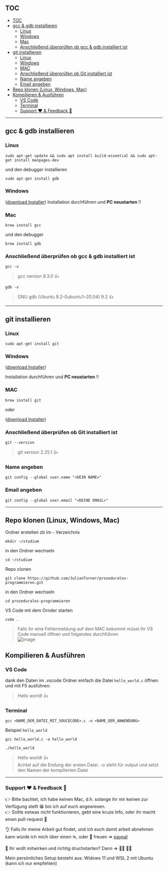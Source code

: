 ## TOC

- [TOC](#toc)
- [gcc & gdb installieren](#gcc--gdb-installieren)
  - [Linux](#linux)
  - [Windows](#windows)
  - [Mac](#mac)
  - [Anschließend überprüfen ob gcc & gdb installiert ist](#anschließend-überprüfen-ob-gcc--gdb-installiert-ist)
- [git installieren](#git-installieren)
  - [Linux](#linux-1)
  - [Windows](#windows-1)
  - [MAC](#mac-1)
  - [Anschließend überprüfen ob Git installiert ist](#anschließend-überprüfen-ob-git-installiert-ist)
  - [Name angeben](#name-angeben)
  - [Email angeben](#email-angeben)
- [Repo klonen (Linux, Windows, Mac)](#repo-klonen-linux-windows-mac)
- [Kompilieren & Ausführen](#kompilieren--ausführen)
  - [VS Code](#vs-code)
  - [Terminal](#terminal)
  - [Support :heart: & Feedback	:muscle:](#support-heart--feedbackmuscle)


----------


## gcc & gdb installieren

  ### Linux
  ```
  sudo apt-get update && sudo apt install build-essential && sudo apt-get install manpages-dev
  ```
  und den debugger installieren
  ```
  sudo apt-get install gdb
  ```
   ### Windows
   ([download Installer](https://sourceforge.net/projects/mingw/files/Installer/mingw-get-setup.exe/download))
     Installation durchführen und **PC neustarten** :bangbang:
    
  ### Mac
  ```
  brew install gcc
  ```
  und den debugger
  ```
  brew install gdb
  ```  
  ### Anschließend überprüfen ob gcc & gdb installiert ist
  ```
  gcc -v
  ```

  > gcc version 9.3.0 :+1:

  ```
  gdb -v
  ```
  > GNU gdb (Ubuntu 9.2-0ubuntu1~20.04) 9.2 :+1:

----------

## git installieren
 ### Linux
  ```
  sudo apt-get install git
  ```
  ### Windows
   ([download Installer](https://gitforwindows.org/))  
     
  Installation durchführen und **PC neustarten** :bangbang: 
  ### MAC
  ```
  brew install git
  ```
  
  oder
    
  ([download Installer](https://sourceforge.net/projects/git-osx-installer/files/git-2.23.0-intel-universal-mavericks.dmg/download?use_mirror=autoselect))
    
   ### Anschließend überprüfen ob Git installiert ist
   ```
   git --version
   ```
   > git version 2.25.1 :+1: 

   ### Name angeben
   ```
   git config --global user.name "<DEIN NAME>"
   ``` 

  ### Email angeben
   ```
   git config --global user.email "<DEINE EMAIL>"
   ``` 
   
----------

## Repo klonen (Linux, Windows, Mac)
  Ordner erstellen zb im ```~``` Verzeichnis  
  ```
  mkdir ~/studium
  ```  
  in den Ordner wechseln  
  ```
  cd ~/studium     
  ```

  Repo clonen
  ```
  git clone https://github.com/JulianTurner/prozedurales-programmieren.git     
  ```
  in den Ordner wechseln
  ```
  cd prozedurales-programmieren      
  ```
  VS Code mit dem Ornder starten
  ```
  code .      
  ```
  > Falls ihr eine Fehlermeldung auf dem MAC bekommt müsst ihr VS Code manuell öffnen und folgendes durchführen  
  > ![image](https://user-images.githubusercontent.com/33830803/137289187-c57878a6-3d9c-4672-ab62-84b2afc63bd9.png)


## Kompilieren & Ausführen

### VS Code

dank den Daten im .vscode Ordner einfach die Datei `hello_world.c` öffnen und mit F5 ausführen:
  > Hello world! :+1:
  
  ### Terminal
  ```
  gcc <NAME_DER_DATEI_MIT_SOUCECODE>.c -o <NAME_DER_ANWENDUNG>
  ```  
  Beispiel `hello_world`
  ```
  gcc hello_world.c -o hello_world
  ```
  ```
  ./hello_world
  ```
  > Hello world! :+1:  
  > Achtet auf die Endung der ersten Datei. -o steht für output und setzt den Namen der kompilierten Datei  




----------

### Support :heart: & Feedback	:muscle:

:point_right: Bitte bachtet, ich habe keinen Mac, d.h. solange ihr mir keinen zur Verfügung stellt :grin: bin ich auf euch angewiesen.  
:point_right: Sollte estwas nicht funktionieren, gebt eine kruze Info, oder ihr macht einen pull-request :star_struck:
  
:ok_hand: Falls ihr meine Arbeit gut findet, und ich euch damit arbeit abnehmen kann würde ich mich über einen 	:coffee:, oder :beers: freuen => [paypal](paypal.me/JulianAlexanderT)


:star_struck: Ihr wollt mitwirken und richtig druchstarten? Dann =>  :raising_hand_man: :raising_hand_woman:

Mein persönliches Setup besteht aus:
Widows 11 und WSL 2 mit Ubuntu (kann ich nur empfehlen)
